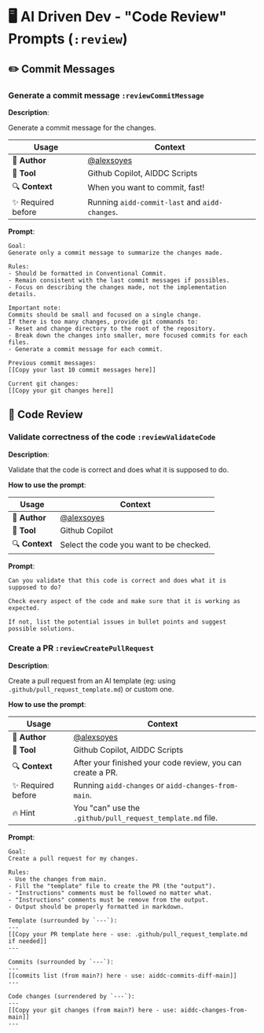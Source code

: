 # 🖥️ AI Driven Dev - "Code Review" Prompts (`:review`)

## ✏️ Commit Messages

### Generate a commit message `:reviewCommitMessage`

**Description**:

Generate a commit message for the changes.

| Usage                   | Context                                                    |
|-------------------------|------------------------------------------------------------|
| 🚀 **Author**           | [@alexsoyes](https://beacons.ai/alexsoyes)                 |
| 🤖 **Tool**             | Github Copilot, AIDDC Scripts                              |
| 🔍 **Context**          | When you want to commit, fast!                             |
| ✨ Required before      | Running `aidd-commit-last` and `aidd-changes`.             |

**Prompt**:

```text
Goal:
Generate only a commit message to summarize the changes made.

Rules:
- Should be formatted in Conventional Commit.
- Remain consistent with the last commit messages if possibles.
- Focus on describing the changes made, not the implementation details.

Important note:
Commits should be small and focused on a single change.
If there is too many changes, provide git commands to:
- Reset and change directory to the root of the repository.
- Break down the changes into smaller, more focused commits for each files.
- Generate a commit message for each commit.

Previous commit messages:
[[Copy your last 10 commit messages here]]

Current git changes:
[[Copy your git changes here]]
```

## 📃 Code Review

### Validate correctness of the code `:reviewValidateCode`

**Description**:

Validate that the code is correct and does what it is supposed to do.

**How to use the prompt**:

| Usage                   | Context                                                    |
|-------------------------|------------------------------------------------------------|
| 🚀 **Author**           | [@alexsoyes](https://beacons.ai/alexsoyes)                 |
| 🤖 **Tool**             | Github Copilot                                             |
| 🔍 **Context**          | Select the code you want to be checked.                    |

**Prompt**:

```text
Can you validate that this code is correct and does what it is supposed to do?

Check every aspect of the code and make sure that it is working as expected.

If not, list the potential issues in bullet points and suggest possible solutions.
```

### Create a PR `:reviewCreatePullRequest`

**Description**:

Create a pull request from an AI template (eg: using `.github/pull_request_template.md`) or custom one.

**How to use the prompt**:

| Usage                   | Context                                                    |
|-------------------------|------------------------------------------------------------|
| 🚀 **Author**           | [@alexsoyes](https://beacons.ai/alexsoyes)                 |
| 🤖 **Tool**             | Github Copilot, AIDDC Scripts                              |
| 🔍 **Context**          | After your finished your code review, you can create a PR. |
| ✨ Required before      | Running `aidd-changes` or `aidd-changes-from-main`.        |
| 🔥 Hint                 | You "can" use the `.github/pull_request_template.md` file. |

**Prompt**:

```text
Goal:
Create a pull request for my changes.

Rules:
- Use the changes from main.
- Fill the "template" file to create the PR (the "output").
- "Instructions" comments must be followed no matter what.
- "Instructions" comments must be remove from the output.
- Output should be properly formatted in markdown.

Template (surrounded by `---`):
---
[[Copy your PR template here - use: .github/pull_request_template.md if needed]]
---

Commits (surrounded by `---`):
---
[[commits list (from main?) here - use: aiddc-commits-diff-main]]
---

Code changes (surrendered by `---`):
---
[[Copy your git changes (from main?) here - use: aiddc-changes-from-main]]
---
```
